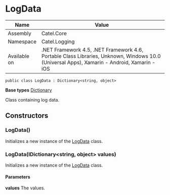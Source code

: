 

# LogData

Name|Value
---|---
Assembly|Catel.Core
Namespace|Catel.Logging
Available on|.NET Framework 4.5, .NET Framework 4.6, Portable Class Libraries, Unknown, Windows 10.0 (Universal Apps), Xamarin - Android, Xamarin - iOS

```
public class LogData : Dictionary<string, object>
```

**Base types**
[Dictionary]()


Class containing log data.



## Constructors

### LogData()

Initializes a new instance of the [LogData](#) class.



### LogData(IDictionary<string, object> values)

Initializes a new instance of the [LogData](#) class.

#### Parameters

**values**
The values.



